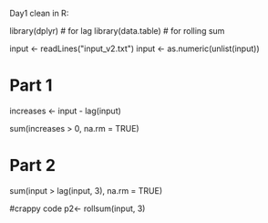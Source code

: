 Day1 clean in R: 

library(dplyr)      # for lag
library(data.table) # for rolling sum

input <- readLines("input_v2.txt")
input <- as.numeric(unlist(input))

# Part 1

increases <- input - lag(input)

sum(increases > 0, na.rm = TRUE)

# Part 2 
sum(input > lag(input, 3), na.rm = TRUE)


#crappy code
p2<- rollsum(input, 3)
